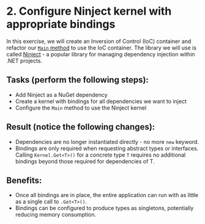 # 2. Configure Ninject kernel with appropriate bindings
In this exercise, we will create an Inversion of Control (IoC) container and refactor our [`Main` method](../DependencyInjectionKata/Program.cs) to use the IoC container. The library we will use is called [Ninject](http://www.ninject.org/) - a popular library for managing dependency injection within .NET projects.

## Tasks (perform the following steps):
* Add Ninject as a NuGet dependency
* Create a kernel with bindings for all dependencies we want to inject
* Configure the `Main` method to use the Ninject kernel

## Result (notice the following changes):
* Dependencies are no longer instantiated directly - no more `new` keyword.
* Bindings are only required when requesting abstract types or interfaces. Calling `Kernel.Get<T>()` for a concrete type `T` requires no additional bindings beyond those required for dependencies of T.

## Benefits:
* Once all bindings are in place, the entire application can run with as little as a single call to `.Get<T>()`.
* Bindings can be configured to produce types as singletons, potentially reducing memory consumption.
